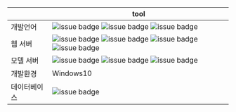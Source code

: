 || tool |
| ------ | ------ |
| 개발언어 | ![issue badge](https://img.shields.io/badge/Java-11-blue.svg) ![issue badge](https://img.shields.io/badge/javascript-blue.svg) ![issue badge](https://img.shields.io/badge/python-3-blue.svg) |
| 웹 서버 | ![issue badge](https://img.shields.io/badge/Spring%20Framework-2.7.5-green.svg) ![issue badge](https://img.shields.io/badge/thymeleaf-gray.svg) ![issue badge](https://img.shields.io/badge/jQuery-gray.svg) ![issue badge](https://img.shields.io/badge/Bootstrap-gray.svg)  |
| 모델 서버 | ![issue badge](https://img.shields.io/badge/mmdetection-2.25.2-green.svg) ![issue badge](https://img.shields.io/badge/torch-1.13.0+cu117-green.svg) ![issue badge](https://img.shields.io/badge/Flask-gray.svg)|
| 개발환경 | Windows10 |
| 데이터베이스 | ![issue badge](https://img.shields.io/badge/H2-1.4.200-lightgrey.svg) |


